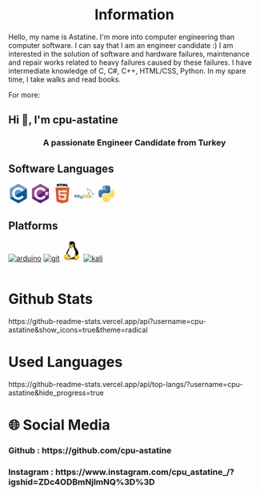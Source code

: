 <h1 align="center">Information</h1>
Hello, my name is Astatine. 
I'm more into computer engineering than computer software. 
I can say that I am an engineer candidate :)
I am interested in the solution of software and hardware failures, 
maintenance and repair works related to heavy failures caused by 
these failures.
I have intermediate knowledge of 
C, C#, C++, HTML/CSS, Python. 
In my spare time, 
I take walks and read books.

For more:

<h2>Hi 👋, I'm cpu-astatine</h2>
<h3 align="center">A passionate Engineer Candidate from Turkey</h3>
<h2>Software Languages</h2>
<p align="left">
  <a href="https://www.cprogramming.com/" target="_blank" rel="noreferrer"> <img src="https://raw.githubusercontent.com/devicons/devicon/master/icons/c/c-original.svg" alt="c" width="40" height="40"/></a>
  <a href="https://www.w3schools.com/cs/" target="_blank" rel="noreferrer"> <img src="https://raw.githubusercontent.com/devicons/devicon/master/icons/csharp/csharp-original.svg" alt="csharp" width="40" height="40"/></a>  
  <a href="https://www.w3.org/html/" target="_blank" rel="noreferrer"> <img src="https://raw.githubusercontent.com/devicons/devicon/master/icons/html5/html5-original-wordmark.svg" alt="html5" width="40" height="40"/></a> 
  <a href="https://www.mysql.com/" target="_blank" rel="noreferrer"> <img src="https://raw.githubusercontent.com/devicons/devicon/master/icons/mysql/mysql-original-wordmark.svg" alt="mysql" width="40" height="40"/></a> 
  <a href="https://www.python.org" target="_blank" rel="noreferrer"> <img src="https://raw.githubusercontent.com/devicons/devicon/master/icons/python/python-original.svg" alt="python" width="40" height="40"/></a>
  <h2>Platforms</h2>
  <a href="https://www.arduino.cc/" target="_blank" rel="noreferrer"> <img src="https://cdn.worldvectorlogo.com/logos/arduino-1.svg" alt="arduino" width="40" height="40"/></a>
  <a href="https://git-scm.com/" target="_blank" rel="noreferrer"> <img src="https://www.vectorlogo.zone/logos/git-scm/git-scm-icon.svg" alt="git" width="40" height="40"/></a> 
  <a href="https://www.linux.org/" target="_blank" rel="noreferrer"> <img src="https://raw.githubusercontent.com/devicons/devicon/master/icons/linux/linux-original.svg" alt="linux" width="40" height="40"/></a>
  <a href="https://www.kali.org/" target="_blank" rel="noreferrer"> <img src="https://toppng.com/public/uploads/preview/kali-linux-logo-11562915225uyursxhbp6.png" alt="kali" width="50" height="50"/></a>
  <br/><br/>
<h1>Github Stats</h1>
https://github-readme-stats.vercel.app/api?username=cpu-astatine&show_icons=true&theme=radical


<h1>Used Languages</h1>
https://github-readme-stats.vercel.app/api/top-langs/?username=cpu-astatine&hide_progress=true

<h1>🌐 Social Media</h1>
<h3>Github : https://github.com/cpu-astatine</h3>
<h3>Instagram : https://www.instagram.com/cpu_astatine_/?igshid=ZDc4ODBmNjlmNQ%3D%3D</h3>
